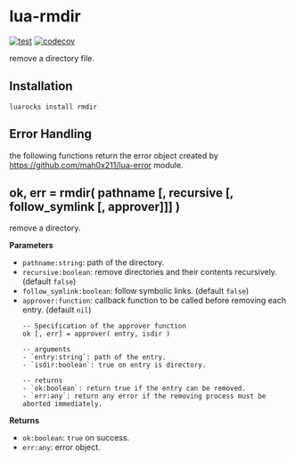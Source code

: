 # lua-rmdir

[![test](https://github.com/mah0x211/lua-rmdir/actions/workflows/test.yml/badge.svg)](https://github.com/mah0x211/lua-rmdir/actions/workflows/test.yml)
[![codecov](https://codecov.io/gh/mah0x211/lua-rmdir/branch/master/graph/badge.svg?token=NC0N3888PV)](https://codecov.io/gh/mah0x211/lua-rmdir)

remove a directory file.


## Installation

```
luarocks install rmdir
```

## Error Handling

the following functions return the error object created by https://github.com/mah0x211/lua-error module.


## ok, err = rmdir( pathname [, recursive [, follow_symlink [, approver]]] )

remove a directory.

**Parameters**

- `pathname:string`: path of the directory.
- `recursive:boolean`: remove directories and their contents recursively. (default `false`)
- `follow_symlink:boolean`: follow symbolic links. (default `false`)
- `approver:function`: callback function to be called before removing each entry. (default `nil`)
    ```
    -- Specification of the approver function
    ok [, err] = approver( entry, isdir )

    -- arguments
    - `entry:string`: path of the entry.
    - `isdir:boolean`: true on entry is directory.

    -- returns
    - `ok:boolean`: return true if the entry can be removed.
    - `err:any`: return any error if the removing process must be aborted immediately.
    ```

**Returns**

- `ok:boolean`: `true` on success.
- `err:any`: error object.

